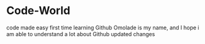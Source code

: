  # Code-World
code made easy
first time learning Github
Omolade is my name, and I hope i am able to understand a lot about Github
updated changes
